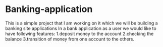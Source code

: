 # Banking-application
This is a simple project that I am working on it which we will be building a banking site applications
In a bank application as a user we would like to have following features:
1.deposit money to the account
2.checking the balance
3.transition of money from one account to the others.
